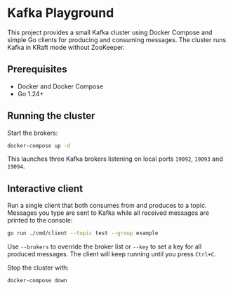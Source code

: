 # Kafka Playground

This project provides a small Kafka cluster using Docker Compose and simple Go clients for producing and consuming messages. The cluster runs Kafka in KRaft mode without ZooKeeper.

## Prerequisites
- Docker and Docker Compose
- Go 1.24+

## Running the cluster

Start the brokers:
```bash
docker-compose up -d
```
This launches three Kafka brokers listening on local ports `19092`, `19093` and `19094`.

## Interactive client

Run a single client that both consumes from and produces to a topic. Messages
you type are sent to Kafka while all received messages are printed to the
console:
```bash
go run ./cmd/client --topic test --group example
```
Use `--brokers` to override the broker list or `--key` to set a key for all
produced messages. The client will keep running until you press `Ctrl+C`.

Stop the cluster with:
```bash
docker-compose down
```
